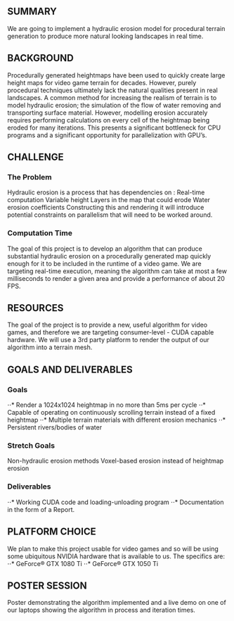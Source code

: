 ## SUMMARY

We are going to implement a hydraulic erosion model for procedural terrain generation to produce more natural looking landscapes in real time.

## BACKGROUND
Procedurally generated heightmaps have been used to quickly create large height maps for video game terrain for decades. However, purely procedural techniques ultimately lack the natural qualities present in real landscapes.  A common method for increasing the realism of terrain is to model hydraulic erosion; the simulation of the flow of water removing and transporting surface material. However, modelling erosion accurately requires performing calculations on every cell of the heightmap being eroded for many iterations. This presents a significant bottleneck for CPU programs and a significant opportunity for parallelization with GPU’s.

## CHALLENGE

### The Problem
Hydraulic erosion is a process that has dependencies on : 
Real-time computation
Variable height
Layers in the map that could erode
Water erosion coefficients
Constructing this and rendering it will introduce potential constraints on parallelism that will need to be worked around.  

### Computation Time
The goal of this project is to develop an algorithm that can produce substantial hydraulic erosion on a procedurally generated map quickly enough for it to be included in the runtime of a video game. We are targeting real-time execution, meaning the algorithm can take at most a few milliseconds to render a given area and provide a performance of about 20 FPS.

## RESOURCES
The goal of the project is to provide a new, useful algorithm for video games, and therefore we are targeting consumer-level - CUDA capable hardware. We will use a 3rd party platform to render the output of our algorithm into a terrain mesh. 

## GOALS AND DELIVERABLES

### Goals
⋅⋅* Render a 1024x1024 heightmap in no more than 5ms per cycle
⋅⋅* Capable of operating on continuously scrolling terrain instead of a fixed heightmap
⋅⋅* Multiple terrain materials with different erosion mechanics
⋅⋅* Persistent rivers/bodies of water

### Stretch Goals
Non-hydraulic erosion methods
Voxel-based erosion instead of heightmap erosion

### Deliverables
⋅⋅* Working CUDA code and loading-unloading program
⋅⋅* Documentation in the form of a Report.

## PLATFORM CHOICE
We plan to make this project usable for video games and so will be using some ubiquitous NVIDIA hardware that is available to us. The specifics are:
⋅⋅* GeForce® GTX 1080 Ti 
⋅⋅* GeForce® GTX 1050 Ti 

## POSTER SESSION
Poster demonstrating the algorithm implemented and a live demo on one of our laptops showing the algorithm in process and iteration times. 





